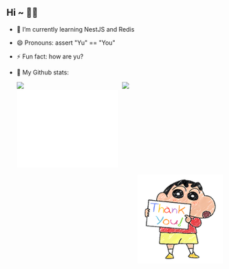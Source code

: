 ## Hi ~ 👋✨

- 🌱 I’m currently learning NestJS and Redis
- 😄 Pronouns: assert "Yu" == "You"
- ⚡ Fun fact: how are yu?
- 👏 My Github stats:

  <div style="display: flex; flex-direction: row; align-items: flex-start; flex: 1; flex-wrap: wrap;">
    <div style="flex: 1; margin-right: 10px;">
      <img src="https://github-readme-stats-six-blush.vercel.app/api?username=Yuuuuuu-xue&show_icons=true&theme=dracula&bg_color=30,09203F,537895&border_color=E37096&custom_title=Yuuuuuu-xue%20😄👍"/>
      <img src="./github-metrics.svg" />
    </div>
    <div style="flex: 1;">
      <img src="https://github-readme-stats-six-blush.vercel.app/api/top-langs/?username=Yuuuuuu-xue&langs_count=7&exclude_repo=github-readme-stats&theme=dracula&bg_color=30,09203F,537895&border_color=E37096&custom_title=Top%20Languages%20😄✌️" />
      </div>
  </div>

<img src='./shinchan.png' align="right" style="width: 200px;" />